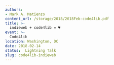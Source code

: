 ```yaml
---
authors:
- Mark A. Matienzo
content_url: /storage/2018/2018Feb-code4lib.pdf
title: >-
  indieweb + code4lib = ♥
event: >-
  Code4lib
location: Washington, DC
date: 2018-02-14
status:  Lightning Talk
slug: code4lib-indieweb
---
```

